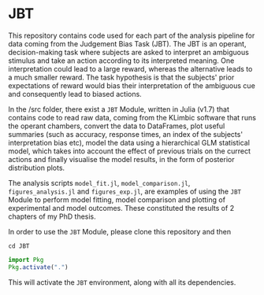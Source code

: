 # JBT

This repository contains code used for each part of the analysis pipeline for data coming from the Judgement Bias Task (JBT). The JBT is an operant, decision-making task where subjects are asked to interpret an ambiguous stimulus and take an action according to its interpreted meaning. One interpretation could lead to a large reward, whereas the alternative leads to a much smaller reward. The task hypothesis is that the subjects' prior expectations of reward would bias their interpretation of the ambiguous cue and consequently lead to biased actions.

In the /src folder, there exist a `JBT` Module, written in Julia (v1.7) that contains code to read raw data, coming from the KLimbic software that runs the operant chambers, convert the data to DataFrames, plot useful summaries (such as accuracy, response times, an index of the subjects' interpretation bias etc), model the data using a hierarchical GLM statistical model, which takes into account the effect of previous trials on the currect actions and finally visualise the model results, in the form of posterior distribution plots.

The analysis scripts `model_fit.jl`, `model_comparison.jl`, `figures_analysis.jl` and `figures_exp.jl`, are examples of using the `JBT` Module to perform model fitting, model comparison and plotting of experimental and model outcomes. These constituted the results of 2 chapters of my PhD thesis.

In order to use the `JBT` Module, please clone this repository and then 

`cd JBT`
```julia
import Pkg
Pkg.activate(".")
```

This will activate the `JBT` environment, along with all its dependencies.